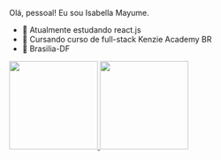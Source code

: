 Olá, pessoal! Eu sou Isabella Mayume.
- 🔭 Atualmente estudando react.js
- 🌱 Cursando curso de full-stack Kenzie Academy BR
- 👯 Brasilia-DF

 <div>
  <a href="https://github.com/isabellaMayume6">
  <img height="160em" src="https://github-readme-stats.vercel.app/api?username=isabellaMayume6&show_icons=true&theme=dark&include_all_commits=true&count_private=true"/>
  <img height="160em" src="https://github-readme-stats.vercel.app/api/top-langs/?username=isabellamayume6&layout=compact&langs_count=7&theme=dark"/>

</div>

